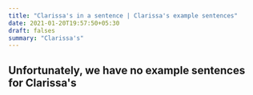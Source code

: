 ```yaml
---
title: "Clarissa's in a sentence | Clarissa's example sentences"
date: 2021-01-20T19:57:50+05:30
draft: falses
summary: "Clarissa's"
---
```

## Unfortunately, we have no example sentences for Clarissa's                 
